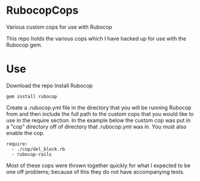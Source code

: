 # RubocopCops
Various custom cops for use with Rubocop

This repo holds the various cops which I have hacked up for use with the Rubocop gem.

# Use
Download the repo
Install Rubocop
```
gem install rubocop
```
Create a .rubocop.yml file in the directory that you will be running Rubocop from and then include the full path to the custom cops that you would like to use in the require section. In the example below the custom cop was put in a "cop" directory off of directory that .rubocop.yml was in.
You must also enable the cop.

``` 
require:
  - ./cop/del_block.rb
  - rubocop-rails
  ```

Most of these cops were thrown together quickly for what I expected to be one off problems; because of this they do not have accompanying tests.
